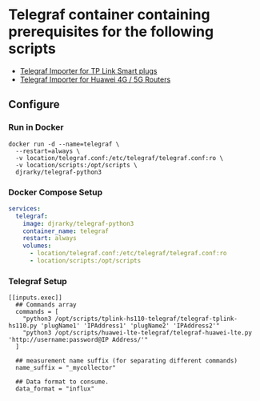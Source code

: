 # Telegraf container containing prerequisites for the following scripts
- [Telegraf Importer for TP Link Smart plugs](https://github.com/djrarky/tplink-hs110-telegraf)
- [Telegraf Importer for Huawei 4G / 5G Routers](https://github.com/djrarky/huawei-lte-telegraf)

## Configure
### Run in Docker
```
docker run -d --name=telegraf \
  --restart=always \
  -v location/telegraf.conf:/etc/telegraf/telegraf.conf:ro \
  -v location/scripts:/opt/scripts \
  djrarky/telegraf-python3
```
### Docker Compose Setup
~~~yml
services:
  telegraf:
    image: djrarky/telegraf-python3
    container_name: telegraf
    restart: always
    volumes:
      - location/telegraf.conf:/etc/telegraf/telegraf.conf:ro
      - location/scripts:/opt/scripts
~~~
### Telegraf Setup
```
[[inputs.exec]]
  ## Commands array
  commands = [
    "python3 /opt/scripts/tplink-hs110-telegraf/telegraf-tplink-hs110.py 'plugName1' 'IPAddress1' 'plugName2' 'IPAddress2'"
    "python3 /opt/scripts/huawei-lte-telegraf/telegraf-huawei-lte.py 'http://username:password@IP Address/'"
  ]

  ## measurement name suffix (for separating different commands)
  name_suffix = "_mycollector"

  ## Data format to consume.
  data_format = "influx"
```
